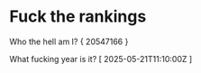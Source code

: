 # Fuck the rankings

Who the hell am I?
{ 20547166 }

What fucking year is it?
[ 2025-05-21T11:10:00Z ]

